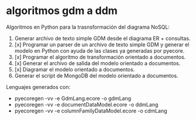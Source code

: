 # algoritmos gdm a ddm 


Algoritmos en Python para la trasnsformación del diagrama NoSQL:
1. Generar archivo de texto simple GDM desde el diagrama ER + consultas.
1. [x] Programar un parser de un archivo de texto simple GDM y generar el modelo en Python con ayuda de las clases ya generadas por pyecore. 
1. [x] Programar el algoritmo de transformación orientado a documentos.
1. [x] Generar el archivo de salida del modelo orientado a documentos.
1. [x] Diagramar el modelo orientado a documentos.
1. Generar el script de MongoDB del modelo orientado a documentos.

Lenguajes generados con:
- pyecoregen -vv -e GdmLang.ecore -o gdmLang
- pyecoregen -vv -e documentDataModel.ecore -o ddmLang
- pyecoregen -vv -e columnFamilyDataModel.ecore -o cdmLang

